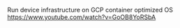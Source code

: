 
Run device infrastructure on GCP container optimized OS
https://www.youtube.com/watch?v=GoOB8YoRSbA
